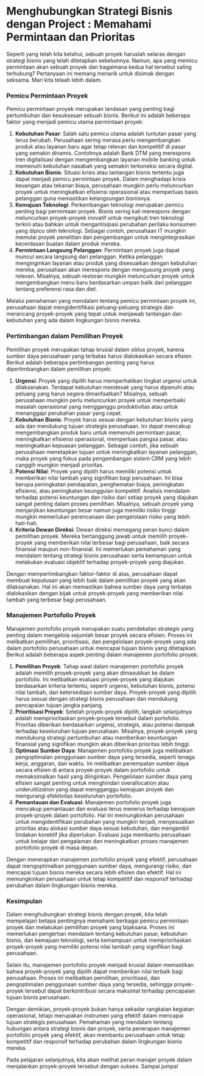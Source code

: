 # Menghubungkan Strategi Bisnis dengan Project : Memahami Permintaan dan Prioritas

Seperti yang telah kita ketahui, sebuah proyek haruslah selaras dengan strategi bisnis yang telah ditetapkan sebelumnya. Namun, apa yang memicu permintaan akan sebuah proyek dan bagaimana kedua hal tersebut saling terhubung? Pertanyaan ini memang menarik untuk disimak dengan seksama. Mari kita telaah lebih dalam.

### Pemicu Permintaan Proyek <a href="#pemicu-permintaan-proyek" id="pemicu-permintaan-proyek"></a>

Pemicu permintaan proyek merupakan landasan yang penting bagi pertumbuhan dan kesuksesan sebuah bisnis. Berikut ini adalah beberapa faktor yang menjadi pemicu utama permintaan proyek:

1. **Kebutuhan Pasar**: Salah satu pemicu utama adalah tuntutan pasar yang terus berubah. Perusahaan sering merasa perlu mengembangkan produk atau layanan baru agar tetap relevan dan kompetitif di pasar yang semakin dinamis. Contohnya adalah Bank DTM yang merespons tren digitalisasi dengan mengembangkan layanan mobile banking untuk memenuhi kebutuhan nasabah yang semakin terkoneksi secara digital.
2. **Kebutuhan Bisnis**: Situasi krisis atau tantangan bisnis tertentu juga dapat menjadi pemicu permintaan proyek. Dalam menghadapi krisis keuangan atau tekanan biaya, perusahaan mungkin perlu meluncurkan proyek untuk meningkatkan efisiensi operasional atau memperluas basis pelanggan guna memastikan kelangsungan bisnisnya.
3. **Kemajuan Teknologi**: Perkembangan teknologi merupakan pemicu penting bagi permintaan proyek. Bisnis sering kali merespons dengan meluncurkan proyek-proyek inovatif untuk mengikuti tren teknologi terkini atau bahkan untuk mengantisipasi perubahan perilaku konsumen yang dipicu oleh teknologi. Sebagai contoh, perusahaan IT mungkin memulai proyek penelitian dan pengembangan untuk mengintegrasikan kecerdasan buatan dalam produk mereka.
4. **Permintaan Langsung Pelanggan**: Permintaan proyek juga dapat muncul secara langsung dari pelanggan. Ketika pelanggan menginginkan layanan atau produk yang disesuaikan dengan kebutuhan mereka, perusahaan akan merespons dengan mengusung proyek yang relevan. Misalnya, sebuah restoran mungkin meluncurkan proyek untuk mengembangkan menu baru berdasarkan umpan balik dari pelanggan tentang preferensi rasa dan diet.

Melalui pemahaman yang mendalam tentang pemicu permintaan proyek ini, perusahaan dapat mengidentifikasi peluang-peluang strategis dan merancang proyek-proyek yang tepat untuk menjawab tantangan dan kebutuhan yang ada dalam lingkungan bisnis mereka.

### Pertimbangan dalam Pemilihan Proyek

Pemilihan proyek merupakan tahap krusial dalam siklus proyek, karena sumber daya perusahaan yang terbatas harus dialokasikan secara efisien. Berikut adalah beberapa pertimbangan penting yang harus dipertimbangkan dalam pemilihan proyek:

1. **Urgensi**: Proyek yang dipilih harus memperhatikan tingkat urgensi untuk dilaksanakan. Terdapat kebutuhan mendesak yang harus dipenuhi atau peluang yang harus segera dimanfaatkan? Misalnya, sebuah perusahaan mungkin perlu meluncurkan proyek untuk memperbaiki masalah operasional yang mengganggu produktivitas atau untuk menanggapi perubahan pasar yang cepat.
2. **Kebutuhan Bisnis**: Proyek harus sesuai dengan kebutuhan bisnis yang ada dan mendukung tujuan strategis perusahaan. Ini dapat mencakup mengembangkan produk baru untuk memenuhi permintaan pasar, meningkatkan efisiensi operasional, memperluas pangsa pasar, atau meningkatkan kepuasan pelanggan. Sebagai contoh, jika sebuah perusahaan menetapkan tujuan untuk meningkatkan layanan pelanggan, maka proyek yang fokus pada pengembangan sistem CRM yang lebih canggih mungkin menjadi prioritas.
3. **Potensi Nilai**: Proyek yang dipilih harus memiliki potensi untuk memberikan nilai tambah yang signifikan bagi perusahaan. Ini bisa berupa peningkatan pendapatan, penghematan biaya, peningkatan efisiensi, atau peningkatan keunggulan kompetitif. Analisis mendalam terhadap potensi keuntungan dan risiko dari setiap proyek yang diajukan sangat penting dalam proses pemilihan. Misalnya, sebuah proyek yang menjanjikan keuntungan besar namun juga memiliki risiko tinggi mungkin memerlukan perencanaan dan pengelolaan risiko yang lebih hati-hati.
4. **Kriteria Dewan Direksi**: Dewan direksi memegang peran kunci dalam pemilihan proyek. Mereka bertanggung jawab untuk memilih proyek-proyek yang memberikan nilai terbesar bagi perusahaan, baik secara finansial maupun non-finansial. Ini memerlukan pemahaman yang mendalam tentang strategi bisnis perusahaan serta kemampuan untuk melakukan evaluasi objektif terhadap proyek-proyek yang diajukan.

Dengan mempertimbangkan faktor-faktor di atas, perusahaan dapat membuat keputusan yang lebih baik dalam pemilihan proyek yang akan dilaksanakan. Hal ini akan memastikan bahwa sumber daya yang terbatas dialokasikan dengan bijak untuk proyek-proyek yang memberikan nilai tambah yang terbesar bagi perusahaan.

### Manajemen Portofolio Proyek

Manajemen portofolio proyek merupakan suatu pendekatan strategis yang penting dalam mengelola sejumlah besar proyek secara efisien. Proses ini melibatkan pemilihan, prioritisasi, dan pengelolaan proyek-proyek yang ada dalam portofolio perusahaan untuk mencapai tujuan bisnis yang ditetapkan. Berikut adalah beberapa aspek penting dalam manajemen portofolio proyek:

1. **Pemilihan Proyek**: Tahap awal dalam manajemen portofolio proyek adalah memilih proyek-proyek yang akan dimasukkan ke dalam portofolio. Ini melibatkan evaluasi proyek-proyek yang diajukan berdasarkan kriteria tertentu, seperti urgensi, kebutuhan bisnis, potensi nilai tambah, dan ketersediaan sumber daya. Proyek-proyek yang dipilih harus sesuai dengan strategi bisnis perusahaan dan mendukung pencapaian tujuan jangka panjang.
2. **Prioritisasi Proyek**: Setelah proyek-proyek dipilih, langkah selanjutnya adalah memprioritaskan proyek-proyek tersebut dalam portofolio. Prioritas diberikan berdasarkan urgensi, strategis, atau potensi dampak terhadap keseluruhan tujuan perusahaan. Misalnya, proyek-proyek yang mendukung strategi pertumbuhan atau memberikan keuntungan finansial yang signifikan mungkin akan diberikan prioritas lebih tinggi.
3. **Optimasi Sumber Daya**: Manajemen portofolio proyek juga melibatkan pengoptimalan penggunaan sumber daya yang tersedia, seperti tenaga kerja, anggaran, dan waktu. Ini melibatkan penempatan sumber daya secara efisien di antara proyek-proyek dalam portofolio untuk memaksimalkan hasil yang diinginkan. Pengelolaan sumber daya yang efisien sangat penting untuk menghindari overallocation atau underutilization yang dapat mengganggu kemajuan proyek dan mengurangi efektivitas keseluruhan portofolio.
4. **Pemantauan dan Evaluasi**: Manajemen portofolio proyek juga mencakup pemantauan dan evaluasi terus menerus terhadap kemajuan proyek-proyek dalam portofolio. Hal ini memungkinkan perusahaan untuk mengidentifikasi perubahan yang mungkin terjadi, menyesuaikan prioritas atau alokasi sumber daya sesuai kebutuhan, dan mengambil tindakan korektif jika diperlukan. Evaluasi juga membantu perusahaan untuk belajar dari pengalaman dan meningkatkan proses manajemen portofolio proyek di masa depan.

Dengan menerapkan manajemen portofolio proyek yang efektif, perusahaan dapat mengoptimalkan penggunaan sumber daya, mengurangi risiko, dan mencapai tujuan bisnis mereka secara lebih efisien dan efektif. Hal ini memungkinkan perusahaan untuk tetap kompetitif dan responsif terhadap perubahan dalam lingkungan bisnis mereka.

### Kesimpulan

Dalam menghubungkan strategi bisnis dengan proyek, kita telah mempelajari betapa pentingnya memahami berbagai pemicu permintaan proyek dan melakukan pemilihan proyek yang bijaksana. Proses ini memerlukan pengertian mendalam tentang kebutuhan pasar, kebutuhan bisnis, dan kemajuan teknologi, serta kemampuan untuk memprioritaskan proyek-proyek yang memiliki potensi nilai tambah yang signifikan bagi perusahaan.

Selain itu, manajemen portofolio proyek menjadi krusial dalam memastikan bahwa proyek-proyek yang dipilih dapat memberikan nilai terbaik bagi perusahaan. Proses ini melibatkan pemilihan, prioritisasi, dan pengoptimalan penggunaan sumber daya yang tersedia, sehingga proyek-proyek tersebut dapat berkontribusi secara maksimal terhadap pencapaian tujuan bisnis perusahaan.

Dengan demikian, proyek-proyek bukan hanya sekadar rangkaian kegiatan operasional, tetapi merupakan instrumen yang efektif dalam mencapai tujuan strategis perusahaan. Pemahaman yang mendalam tentang hubungan antara strategi bisnis dan proyek, serta penerapan manajemen portofolio proyek yang efektif, akan membantu perusahaan untuk tetap kompetitif dan responsif terhadap perubahan dalam lingkungan bisnis mereka.

Pada pelajaran selanjutnya, kita akan melihat peran manajer proyek dalam menjalankan proyek-proyek tersebut dengan sukses. Sampai jumpa!

